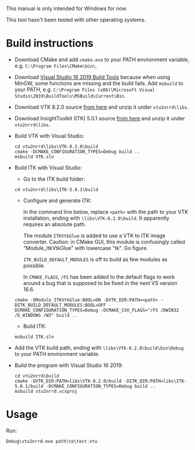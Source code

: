 This manual is only intended for Windows for now.

This tool hasn't been tested with other operating systems.

Build instructions
==================

* Download CMake and add `cmake.exe` to your PATH environment variable, e.g. `C:\Program Files\CMake\bin\`.
* Download [Visual Studio 16 2019 Build Tools](https://visualstudio.microsoft.com/thank-you-downloading-visual-studio/?sku=BuildTools&rel=16) because when using MinGW, some functions are missing and the build fails. Add `msbuild` to your PATH, e.g. `C:\Program Files (x86)\Microsoft Visual Studio\2019\BuildTools\MSBuild\Current\Bin`.
* Download VTK 8.2.0 source [from here](https://vtk.org/download/) and unzip it under `vtu2nrrd\libs`.
* Download InsightToolkit (ITK) 5.0.1 source [from here](https://itk.org/download/) and unzip it under `vtu2nrrd\libs`.
* Build VTK with Visual Studio:
  ```
  cd vtu2nrrd\libs\VTK-8.2.0\build
  cmake -DCMAKE_CONFIGURATION_TYPES=Debug build ..
  msbuild VTK.sln
  ```

* Build ITK with Visual Studio:
  * Go to the ITK build folder:
  ```
  cd vtu2nrrd\libs\ITK-5.0.1\build
  ```
  * Configure and generate ITK:

    In the command line below, replace `<path>` with the path to your VTK installation, ending with `\libs\VTK-8.2.0\build`. It apparently requires an absolute path.

    The module `ITKVtkGlue` is added to use a VTK to ITK image converter. Caution: in CMake GUI, this module is confusingly called "Module_ItkVtkGlue" with lowercase "tk". Go figure.

    `ITK_BUILD_DEFAULT_MODULES` is off to build as few modules as possible.

    In `CMAKE_FLAGS`, `/FS` has been added to the default flags to work around a bug that is supposed to be fixed in the next VS version 16.6.

  ```
  cmake -DModule_ITKVtkGlue:BOOL=ON -DVTK_DIR:PATH=<path> -DITK_BUILD_DEFAULT_MODULES:BOOL=OFF -DCMAKE_CONFIGURATION_TYPES=Debug -DCMAKE_CXX_FLAGS="/FS /DWIN32 /D_WINDOWS /W3" build ..
  ```

  * Build ITK:
  ```
  msbuild ITK.sln
  ```

* Add the VTK build path, ending with `\libs\VTK-8.2.0\build\bin\Debug` to your PATH environment variable.
* Build the program with Visual Studio 16 2019:
  ```
  cd vtu2nrrd\build
  cmake -DVTK_DIR:PATH=libs\VTK-8.2.0/build -DITK_DIR:PATH=libs\ITK-5.0.1/build -DCMAKE_CONFIGURATION_TYPES=Debug build ..
  msbuild vtu2nrrd.vcxproj
  ```

Usage
=====

Run:
  ```
  Debug\vtu2nrrd.exe path\to\test.vtu
  ```
